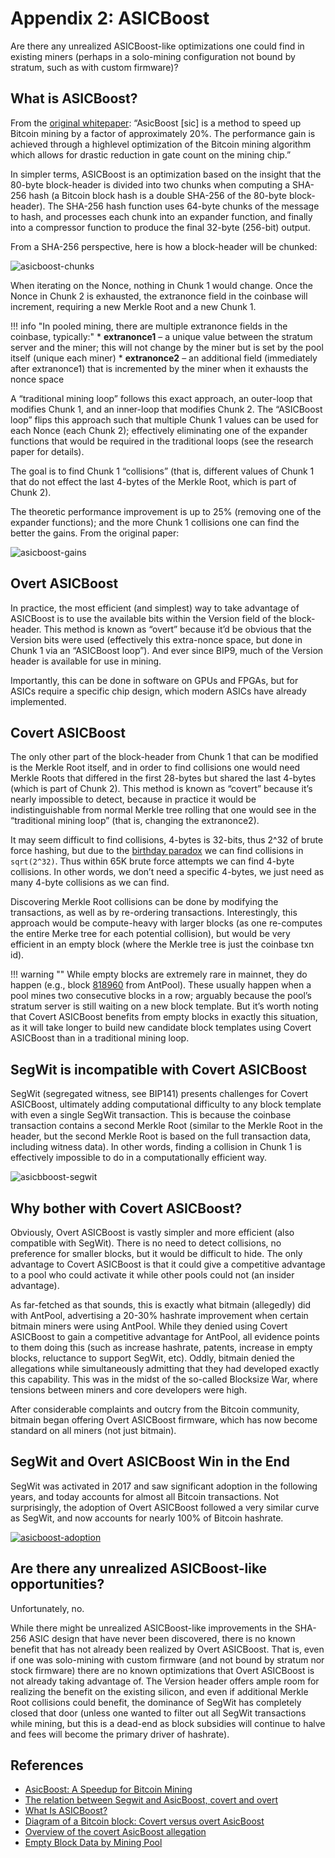 # Appendix 2: ASICBoost

Are there any unrealized ASICBoost-like optimizations one could find in existing miners (perhaps in a solo-mining configuration not bound by stratum, such as with custom firmware)?


## What is ASICBoost?
From the [original whitepaper](https://blog.bitmex.com/wp-content/uploads/2017/09/AsicBoostWhitepaperrev5.pdf): “AsicBoost [sic] is a method to speed up Bitcoin mining by a factor of approximately 20%. The performance gain is achieved through a high­level optimization of the Bitcoin mining algorithm which allows for drastic reduction in gate count on the mining chip.”

In simpler terms, ASICBoost is an optimization based on the insight that the 80-byte block-header is divided into two chunks when computing a SHA-256 hash (a Bitcoin block hash is a double SHA-256 of the 80-byte block-header). The SHA-256 hash function uses 64-byte chunks of the message to hash, and processes each chunk into an expander function, and finally into a compressor function to produce the final 32-byte (256-bit) output.

From a SHA-256 perspective, here is how a block-header will be chunked:

![asicboost-chunks](/images/asicboost-chunks.png) 

When iterating on the Nonce, nothing in Chunk 1 would change. Once the Nonce in Chunk 2 is exhausted, the extranonce field in the coinbase will increment, requiring a new Merkle Root and a new Chunk 1.

!!! info "In pooled mining, there are multiple extranonce fields in the coinbase, typically:"
    * **extranonce1** – a unique value between the stratum server and the miner; this will not change by the miner but is set by the pool itself (unique each miner)
    * **extranonce2** – an additional field (immediately after extranonce1) that is incremented by the miner when it exhausts the nonce space

A “traditional mining loop” follows this exact approach, an outer-loop that modifies Chunk 1, and an inner-loop that modifies Chunk 2. The “ASICBoost loop” flips this approach such that multiple Chunk 1 values can be used for each Nonce (each Chunk 2); effectively eliminating one of the expander functions that would be required in the traditional loops (see the research paper for details).

The goal is to find Chunk 1 “collisions” (that is, different values of Chunk 1 that do not effect the last 4-bytes of the Merkle Root, which is part of Chunk 2).

The theoretic performance improvement is up to 25% (removing one of the expander functions); and the more Chunk 1 collisions one can find the better the gains. From the original paper:

![asicboost-gains](/images/asicboost-gains.png)



## Overt ASICBoost

In practice, the most efficient (and simplest) way to take advantage of ASICBoost is to use the available bits within the Version field of the block-header. This method is known as “overt” because it’d be obvious that the Version bits were used (effectively this extra-nonce space, but done in Chunk 1 via an “ASICBoost loop”). And ever since BIP9, much of the Version header is available for use in mining.

Importantly, this can be done in software on GPUs and FPGAs, but for ASICs require a specific chip design, which modern ASICs have already implemented.




## Covert ASICBoost

The only other part of the block-header from Chunk 1 that can be modified is the Merkle Root itself, and in order to find collisions one would need Merkle Roots that differed in the first 28-bytes but shared the last 4-bytes (which is part of Chunk 2). This method is known as “covert” because it’s nearly impossible to detect, because in practice it would be indistinguishable from normal Merkle tree rolling that one would see in the “traditional mining loop” (that is, changing the extranonce2).

It may seem difficult to find collisions, 4-bytes is 32-bits, thus 2^32 of brute force hashing, but due to the [birthday paradox](https://en.wikipedia.org/wiki/Birthday_problem) we can find collisions in `sqrt(2^32)`. Thus within 65K brute force attempts we can find 4-byte collisions. In other words, we don’t need a specific 4-bytes, we just need as many 4-byte collisions as we can find.

Discovering Merkle Root collisions can be done by modifying the transactions, as well as by re-ordering transactions. Interestingly, this approach would be compute-heavy with larger blocks (as one re-computes the entire Merke tree for each potential collision), but would be very efficient in an empty block (where the Merkle tree is just the coinbase txn id).

!!! warning ""
    While empty blocks are extremely rare in mainnet, they do happen (e.g., block [818960](https://mempool.space/block/00000000000000000001cda8cd28d2a202898fa0b66a1d0a144f81fc1f8fb594) from AntPool). These usually happen when a pool mines two consecutive blocks in a row; arguably because the pool’s stratum server is still waiting on a new block template. But it’s worth noting that Covert ASICBoost benefits from empty blocks in exactly this situation, as it will take longer to build new candidate block templates using Covert ASICBoost than in a traditional mining loop.





## SegWit is incompatible with Covert ASICBoost

SegWit (segregated witness, see BIP141) presents challenges for Covert ASICBoost, ultimately adding  computational difficulty to any block template with even a single SegWit transaction. This is because the coinbase transaction contains a second Merkle Root (similar to the Merkle Root in the header, but the second Merkle Root is based on the full transaction data, including witness data). In other words, finding a collision in Chunk 1 is effectively impossible to do in a computationally efficient way.

![asicbboost-segwit](/images/asicboost-segwit.png)





## Why bother with Covert ASICBoost?

Obviously, Overt ASICBoost is vastly simpler and more efficient (also compatible with SegWit). There is no need to detect collisions, no preference for smaller blocks, but it would be difficult to hide. The only advantage to Covert ASICBoost is that it could give a competitive advantage to a pool who could activate it while other pools could not (an insider advantage).

As far-fetched as that sounds, this is exactly what bitmain (allegedly) did with AntPool, advertising a 20-30% hashrate improvement when certain bitmain miners were using AntPool. While they denied using Covert ASICBoost to gain a competitive advantage for AntPool, all evidence points to them doing this (such as increase hashrate, patents, increase in empty blocks, reluctance to support SegWit, etc). Oddly, bitmain denied the allegations while simultaneously admitting that they had developed exactly this capability. This was in the midst of the so-called Blocksize War, where tensions between miners and core developers were high.

After considerable complaints and outcry from the Bitcoin community, bitmain began offering Overt ASICBoost firmware, which has now become standard on all miners (not just bitmain).





## SegWit and Overt ASICBoost Win in the End

SegWit was activated in 2017 and saw significant adoption in the following years, and today accounts for almost all Bitcoin transactions. Not surprisingly, the adoption of Overt ASICBoost followed a very similar curve as SegWit, and now accounts for nearly 100% of Bitcoin hashrate.

[![asicboost-adoption](/images/asicboost-adoption.png)](https://asicboost.dance/)





## Are there any unrealized ASICBoost-like opportunities?

Unfortunately, no.

While there might be unrealized ASICBoost-like improvements in the SHA-256 ASIC design that have never been discovered, there is no known benefit that has not already been realized by Overt ASICBoost. That is, even if one was solo-mining with custom firmware (and not bound by stratum nor stock firmware) there are no known optimizations that Overt ASICBoost is not already taking advantage of. The Version header offers ample room for realizing the benefit on the existing silicon, and even if additional Merkle Root collisions could benefit, the dominance of SegWit has completely closed that door (unless one wanted to filter out all SegWit transactions while mining, but this is a dead-end as block subsidies will continue to halve and fees will become the primary driver of hashrate).

 

## References

* [AsicBoost: A Speedup for Bitcoin Mining](https://blog.bitmex.com/wp-content/uploads/2017/09/AsicBoostWhitepaperrev5.pdf)
* [The relation between Segwit and AsicBoost, covert and overt](https://bitslog.com/2017/04/10/the-relation-between-segwit-and-asicboost-covert-and-overt/)
* [What Is ASICBoost?](https://thebitcoinmanual.com/articles/asicboost/)
* [Diagram of a Bitcoin block: Covert versus overt AsicBoost](https://blog.bitmex.com/graphical-illustration-of-a-bitcoin-block/)
* [Overview of the covert AsicBoost allegation](https://blog.bitmex.com/an-overview-of-the-covert-asicboost-allegation-2/)
* [Empty Block Data by Mining Pool](https://blog.bitmex.com/empty-block-data-by-mining-pool/)

 

